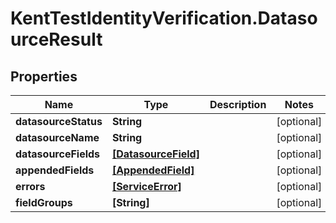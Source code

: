 # KentTestIdentityVerification.DatasourceResult

## Properties

Name | Type | Description | Notes
------------ | ------------- | ------------- | -------------
**datasourceStatus** | **String** |  | [optional] 
**datasourceName** | **String** |  | [optional] 
**datasourceFields** | [**[DatasourceField]**](DatasourceField.md) |  | [optional] 
**appendedFields** | [**[AppendedField]**](AppendedField.md) |  | [optional] 
**errors** | [**[ServiceError]**](ServiceError.md) |  | [optional] 
**fieldGroups** | **[String]** |  | [optional] 



